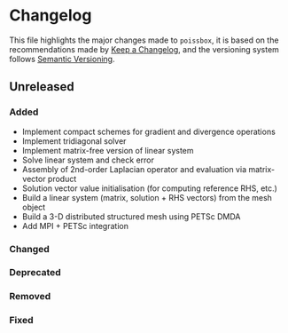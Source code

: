 # Changelog

This file highlights the major changes made to `poissbox`, it is based on the recommendations made
by [Keep a Changelog](https://keepachangelog.com/en/1.1.0/), and the versioning system follows
[Semantic Versioning](https://semver.org/spec/v2.0.0.html).

## Unreleased

### Added

- Implement compact schemes for gradient and divergence operations
- Implement tridiagonal solver
- Implement matrix-free version of linear system
- Solve linear system and check error
- Assembly of 2nd-order Laplacian operator and evaluation via matrix-vector product
- Solution vector value initialisation (for computing reference RHS, etc.)
- Build a linear system (matrix, solution + RHS vectors) from the mesh object
- Build a 3-D distributed structured mesh using PETSc DMDA
- Add MPI + PETSc integration

### Changed
### Deprecated
### Removed
### Fixed
